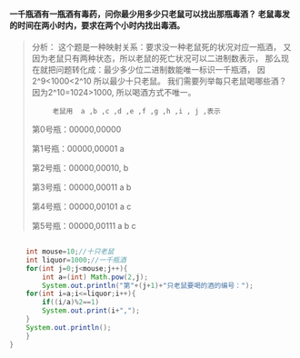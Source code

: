 #### 一千瓶酒有一瓶酒有毒药，问你最少用多少只老鼠可以找出那瓶毒酒？ 老鼠毒发的时间在两小时内，要求在两个小时内找出毒酒。

> 分析：
> 	 这个题是一种映射关系：要求没一种老鼠死的状况对应一瓶酒，
> 	 又因为老鼠只有两种状态，所以老鼠的死亡状况可以二进制数表示，
> 	 那么现在就把问题转化成：最少多少位二进制数能唯一标识一千瓶酒，
> 	 因2^9<1000<2^10
> 	 所以最少十只老鼠。
> 	 我们需要列举每只老鼠喝哪些酒？
> 	 因为2^10=1024>1000,
> 	 所以喝酒方式不唯一。
>          
>          老鼠用  a ,b ,c ,d ,e ,f ,g ,h ,i , j ,表示
>
> 第0号瓶：00000,00000
>
> 第1号瓶：00000,00001  a
>
> 第2号瓶：00000,00010,      b     
>
> 第3号瓶：00000,00011   a   b
>
> 第4号瓶：00000,00101   a        c
>
> 第5号瓶：00000,00111    a   b   c

```java
		  
	int mouse=10;//十只老鼠
	int liquor=1000;//一千瓶酒
	for(int j=0;j<mouse;j++){
		int a=(int) Math.pow(2,j);
		System.out.println("第"+(j+1)+"只老鼠要喝的酒的编号：");
	for(int i=a;i<=liquor;i++){
		if((i/a)%2==1)
		System.out.print(i+",");		
	}
	System.out.println();
	}
}

```

